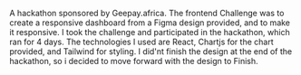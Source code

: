 A hackathon sponsored by Geepay.africa. The frontend Challenge was to create a responsive dashboard from a Figma design provided, and to make it responsive. I took the challenge and participated in the hackathon, which ran for 4 days. The technologies I used are React, Chartjs for the chart provided, and Tailwind for styling. I did'nt finish the design at the end  of the hackathon, so i decided to move forward with the design to Finish.